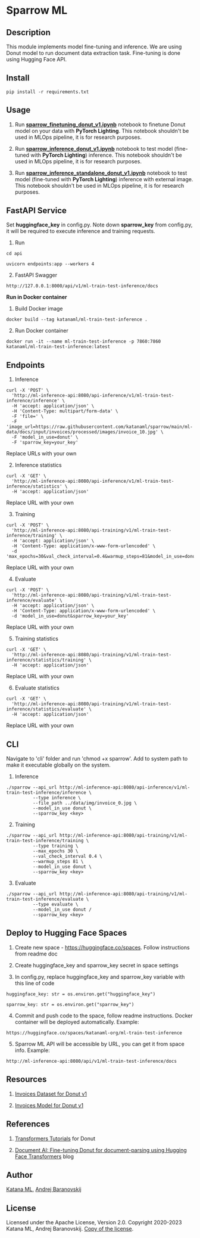 # Sparrow ML

## Description

This module implements model fine-tuning and inference. We are using Donut model to run document data extraction task. Fine-tuning is done using Hugging Face API.

## Install

```
pip install -r requirements.txt
```

## Usage

1. Run [**sparrow_finetuning_donut_v1.ipynb**](https://colab.research.google.com/drive/1-v1VE2Oow_klQjO-ETGyxuIP4ebIjRGC?usp=sharing) notebook to finetune Donut model on your data with **PyTorch Lighting**. This notebook shouldn't be used in MLOps pipeline, it is for research purposes.

2. Run [**sparrow_inference_donut_v1.ipynb**](https://colab.research.google.com/drive/1eCFAIst7mFOQcib3MzUdgHGpitS1sh8y?usp=sharing) notebook to test model (fine-tuned with **PyTorch Lighting**) inference. This notebook shouldn't be used in MLOps pipeline, it is for research purposes.

3. Run [**sparrow_inference_standalone_donut_v1.ipynb**](https://colab.research.google.com/drive/1OoX1llhhNWeI9j8ajJRm7dbPFA3ZlFg5?usp=sharing) notebook to test model (fine-tuned with **PyTorch Lighting**) inference with external image. This notebook shouldn't be used in MLOps pipeline, it is for research purposes.

## FastAPI Service

Set **huggingface_key** in config.py. Note down **sparrow_key** from config.py, it will be required to execute inference and training requests.

1. Run

```
cd api
```

```
uvicorn endpoints:app --workers 4
```

2. FastAPI Swagger

```
http://127.0.0.1:8000/api/v1/ml-train-test-inference/docs
```

**Run in Docker container**

1. Build Docker image

```
docker build --tag katanaml/ml-train-test-inference .
```

2. Run Docker container

```
docker run -it --name ml-train-test-inference -p 7860:7860 katanaml/ml-train-test-inference:latest
```

## Endpoints

1. Inference

```
curl -X 'POST' \
  'http://ml-inference-api:8080/api-inference/v1/ml-train-test-inference/inference' \
  -H 'accept: application/json' \
  -H 'Content-Type: multipart/form-data' \
  -F 'file=' \
  -F 'image_url=https://raw.githubusercontent.com/katanaml/sparrow/main/ml-data/docs/input/invoices/processed/images/invoice_10.jpg' \
  -F 'model_in_use=donut' \
  -F 'sparrow_key=your_key'
```

Replace URLs with your own

2. Inference statistics

```
curl -X 'GET' \
  'http://ml-inference-api:8080/api-inference/v1/ml-train-test-inference/statistics' \
  -H 'accept: application/json'
```

Replace URL with your own

3. Training

```
curl -X 'POST' \
  'http://ml-inference-api:8080/api-training/v1/ml-train-test-inference/training' \
  -H 'accept: application/json' \
  -H 'Content-Type: application/x-www-form-urlencoded' \
  -d 'max_epochs=30&val_check_interval=0.4&warmup_steps=81&model_in_use=donut&sparrow_key=your_key'
```

Replace URL with your own

4. Evaluate

```
curl -X 'POST' \
  'http://ml-inference-api:8080/api-training/v1/ml-train-test-inference/evaluate' \
  -H 'accept: application/json' \
  -H 'Content-Type: application/x-www-form-urlencoded' \
  -d 'model_in_use=donut&sparrow_key=your_key'
```

Replace URL with your own

5. Training statistics

```
curl -X 'GET' \
  'http://ml-inference-api:8080/api-training/v1/ml-train-test-inference/statistics/training' \
  -H 'accept: application/json'
```

Replace URL with your own

6. Evaluate statistics

```
curl -X 'GET' \
  'http://ml-inference-api:8080/api-training/v1/ml-train-test-inference/statistics/evaluate' \
  -H 'accept: application/json'
```

Replace URL with your own

## CLI

Navigate to 'cli' folder and run 'chmod +x sparrow'. Add to system path to make it executable globally on the system.

1. Inference

```
./sparrow --api_url http://ml-inference-api:8080/api-inference/v1/ml-train-test-inference/inference \
          --type inference \
          --file_path ../data/img/invoice_0.jpg \
          --model_in_use donut \
          --sparrow_key <key>
```

2. Training

```
./sparrow --api_url http://ml-inference-api:8080/api-training/v1/ml-train-test-inference/training \
          --type training \
          --max_epochs 30 \
          --val_check_interval 0.4 \
          --warmup_steps 81 \
          --model_in_use donut \
          --sparrow_key <key>

```

3. Evaluate

```
./sparrow --api_url http://ml-inference-api:8080/api-training/v1/ml-train-test-inference/evaluate \
          --type evaluate \
          --model_in_use donut / 
          --sparrow_key <key>
```

## Deploy to Hugging Face Spaces

1. Create new space - https://huggingface.co/spaces. Follow instructions from readme doc

2. Create huggingface_key and sparrow_key secret in space settings

3. In config.py, replace huggingface_key and sparrow_key variable with this line of code

```
huggingface_key: str = os.environ.get("huggingface_key")
```

```
sparrow_key: str = os.environ.get("sparrow_key")
```

4. Commit and push code to the space, follow readme instructions. Docker container will be deployed automatically. Example:

```
https://huggingface.co/spaces/katanaml-org/ml-train-test-inference
```

5. Sparrow ML API will be accessible by URL, you can get it from space info. Example:

```
http://ml-inference-api:8080/api/v1/ml-train-test-inference/docs
```

## Resources

1. [Invoices Dataset for Donut v1](https://huggingface.co/datasets/katanaml-org/invoices-donut-data-v1)

2. [Invoices Model for Donut v1](https://huggingface.co/katanaml-org/invoices-donut-model-v1)

## References

1. [Transformers Tutorials](https://github.com/NielsRogge/Transformers-Tutorials/tree/master/Donut) for Donut

2. [Document AI: Fine-tuning Donut for document-parsing using Hugging Face Transformers](https://www.philschmid.de/fine-tuning-donut) blog

## Author

[Katana ML](https://katanaml.io), [Andrej Baranovskij](https://github.com/abaranovskis-redsamurai)

## License

Licensed under the Apache License, Version 2.0. Copyright 2020-2023 Katana ML, Andrej Baranovskij. [Copy of the license](https://github.com/katanaml/sparrow/blob/main/LICENSE).
